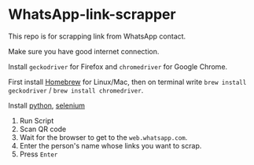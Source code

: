 # WhatsApp-link-scrapper

This repo is for scrapping link from WhatsApp contact.

Make sure you have good internet connection.

Install `geckodriver` for Firefox and `chromedriver` for Google Chrome.

First install [Homebrew](https://brew.sh/) for Linux/Mac, then on terminal write `brew install geckodriver` / `brew install chromedriver`.

Install [python](https://www.python.org/downloads/release), [selenium](https://selenium-python.readthedocs.io/installation.html)

1. Run Script
2. Scan QR code
3. Wait for the browser to get to the `web.whatsapp.com`.
4. Enter the person's name whose links you want to scrap.
5. Press `Enter`
